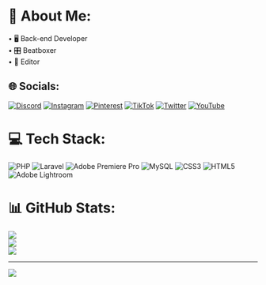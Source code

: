 # 💫 About Me:
• 🖥️ Back-end Developer<br>• 🎛️ Beatboxer<br>• 🧬 Editor


## 🌐 Socials:
[![Discord](https://img.shields.io/badge/Discord-%237289DA.svg?logo=discord&logoColor=white)](https://discord.gg/https://discord.gg/KaE2E4WvRG) [![Instagram](https://img.shields.io/badge/Instagram-%23E4405F.svg?logo=Instagram&logoColor=white)](https://instagram.com/samanbnfofficial) [![Pinterest](https://img.shields.io/badge/Pinterest-%23E60023.svg?logo=Pinterest&logoColor=white)](https://pinterest.com/saman_bnf) [![TikTok](https://img.shields.io/badge/TikTok-%23000000.svg?logo=TikTok&logoColor=white)](https://tiktok.com/@samanbnf) [![Twitter](https://img.shields.io/badge/Twitter-%231DA1F2.svg?logo=Twitter&logoColor=white)](https://twitter.com/SamanBNF) [![YouTube](https://img.shields.io/badge/YouTube-%23FF0000.svg?logo=YouTube&logoColor=white)](https://youtube.com/@samanbnf) 

# 💻 Tech Stack:
![PHP](https://img.shields.io/badge/php-%23777BB4.svg?style=for-the-badge&logo=php&logoColor=white) ![Laravel](https://img.shields.io/badge/laravel-%23FF2D20.svg?style=for-the-badge&logo=laravel&logoColor=white) ![Adobe Premiere Pro](https://img.shields.io/badge/Adobe%20Premiere%20Pro-9999FF.svg?style=for-the-badge&logo=Adobe%20Premiere%20Pro&logoColor=white) ![MySQL](https://img.shields.io/badge/mysql-%2300000f.svg?style=for-the-badge&logo=mysql&logoColor=white) ![CSS3](https://img.shields.io/badge/css3-%231572B6.svg?style=for-the-badge&logo=css3&logoColor=white) ![HTML5](https://img.shields.io/badge/html5-%23E34F26.svg?style=for-the-badge&logo=html5&logoColor=white) ![Adobe Lightroom](https://img.shields.io/badge/Adobe%20Lightroom-31A8FF.svg?style=for-the-badge&logo=Adobe%20Lightroom&logoColor=white)
# 📊 GitHub Stats:
![](https://github-readme-stats.vercel.app/api?username=Samanbanafshekhah&theme=dark&hide_border=false&include_all_commits=false&count_private=false)<br/>
![](https://github-readme-streak-stats.herokuapp.com/?user=Samanbanafshekhah&theme=dark&hide_border=false)<br/>
![](https://github-readme-stats.vercel.app/api/top-langs/?username=Samanbanafshekhah&theme=dark&hide_border=false&include_all_commits=false&count_private=false&layout=compact)

---
[![](https://visitcount.itsvg.in/api?id=Samanbanafshekhah&icon=2&color=0)](https://visitcount.itsvg.in)

<!-- Proudly created with GPRM ( https://gprm.itsvg.in ) -->
